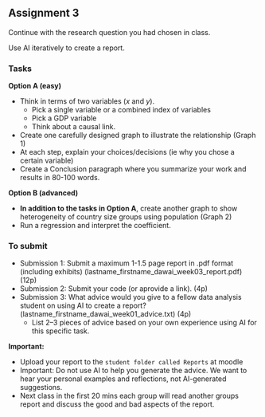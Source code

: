 ## Assignment 3

Continue with the research question you had chosen in class. 

Use AI iteratively to create a report. 

### Tasks
**Option A (easy)**
  * Think in terms of two variables ($x$ and $y$). 
    * Pick a single variable or a combined index of variables
    * Pick a GDP variable
    * Think about a causal link. 
  * Create one carefully designed graph to illustrate the relationship (Graph 1)
  * At each step, explain your choices/decisions (ie why you chose a certain variable)
  * Create a Conclusion paragraph where you summarize your work and results in 80-100 words.
   
  
**Option B (advanced)**
* **In addition to the tasks in Option A**,  create another graph to show heterogeneity of country size groups using population (Graph 2)
* Run a regression and interpret the coefficient. 

### To submit
* Submission 1:  Submit a maximum 1-1.5 page report in .pdf format (including exhibits) (lastname_firstname_dawai_week03_report.pdf) (12p)
* Submission 2: Submit your code (or aprovide a link). (4p)
* Submission 3:
  What advice would you give to a fellow data analysis student on using AI to create a report? (lastname_firstname_dawai_week01_advice.txt) (4p)
    * List 2–3 pieces of advice based on your own experience using AI for this specific task.
    
**Important:** 
* Upload your report to the `student folder called Reports` at moodle
* Important: Do not use AI to help you generate the advice. We want to hear your personal examples and reflections, not AI-generated suggestions.
*  Next class in the first 20 mins each group will read another groups report and discuss the good and bad aspects of the report. 

